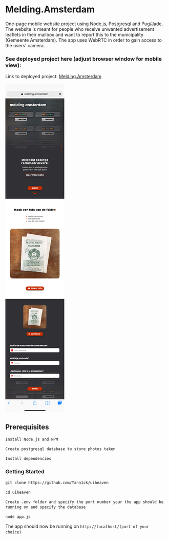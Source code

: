 # Melding.Amsterdam

One-page mobile website project using Node.js, Postgresql and Pug/Jade. The website is meant for people who receive unwanted advertisement leaflets in their mailbox and want to report this to the municipality (Gemeente Amsterdam). The app uses WebRTC in order to gain access to the users' camera.

### See deployed project here (adjust browser window for mobile view):

Link to deployed project: <a href="https://melding-amsterdam.yannickvisbeek.com">Melding.Amsterdam</a>

![alt text](https://github.com/Yann1ck/uiheaven/blob/master/public/images/LandingPage_OVERVIEW_02012018.png "Melding.Amsterdam Website")


## Prerequisites

```
Install Node.js and NPM
```

```
Create postgresql database to store photos taken
```

```
Install dependencies
```

### Getting Started
```
git clone https://github.com/Yann1ck/uiheaven
```

```
cd uiheaven
```

```
Create .env folder and specify the port number your the app should be running on and specify the database 
```

```
node app.js
```

The app should now be running on `http://localhost/(port of your choice)`
